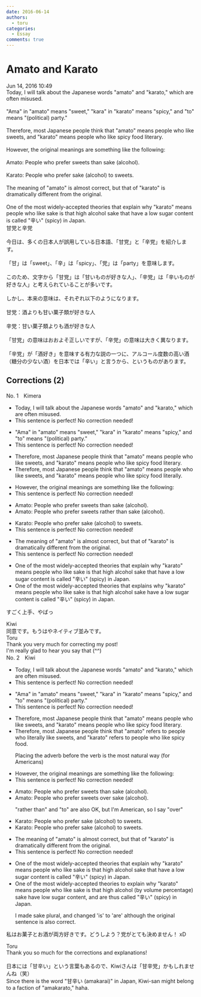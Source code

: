 ```yaml
---
date: 2016-06-14
authors:
  - toru
categories:
  - Essay
comments: true
---
```


# Amato and Karato
<div class="date">Jun 14, 2016 10:49</div>
<div id="post"><div id="body_show_ori">
Today, I will talk about the Japanese words "amato" and "karato," which are often misused.<br/><br/>"Ama" in "amato" means "sweet," "kara" in "karato" means "spicy," and "to" means "(political) party."<br/><br/>Therefore, most Japanese people think that "amato" means people who like sweets, and "karato" means people who like spicy food literary.<br/><br/>However, the original meanings are something like the following:<br/><br/>Amato: People who prefer sweets than sake (alcohol).<br/><br/>Karato: People who prefer sake (alcohol) to sweets.<br/><br/>The meaning of "amato" is almost correct, but that of "karato" is dramatically different from the original.<br/><br/>One of the most widely-accepted theories that explain why "karato" means people who like sake is that high alcohol sake that have a low sugar content is called "辛い" (spicy) in Japan.
</div></div>

<!-- more -->

<div id="post_ja"><div id="body_show_mo">
甘党と辛党<br/><br/>今日は、多くの日本人が誤用している日本語、「甘党」と「辛党」を紹介します。<br/><br/>「甘」は「sweet」、「辛」は「spicy」、「党」は「party」を意味します。<br/><br/>このため、文字から「甘党」は「甘いものが好きな人」、「辛党」は「辛いものが好きな人」と考えられていることが多いです。<br/><br/>しかし、本来の意味は、それぞれ以下のようになります。<br/><br/>甘党：酒よりも甘い菓子類が好きな人<br/><br/>辛党：甘い菓子類よりも酒が好きな人<br/><br/>「甘党」の意味はおおよそ正しいですが、「辛党」の意味は大きく異なります。<br/><br/>「辛党」が「酒好き」を意味する有力な説の一つに、アルコール度数の高い酒（糖分の少ない酒）を日本では「辛い」と言うから、というものがあります。
</div></div>

## Corrections (2)
<div id="block"><div class="first_name"> No. 1　<span class="just_name">Kimera</span></div><div id="block2">
<ul class="correction_field">
<li class="incorrect">Today, I will talk about the Japanese words "amato" and "karato," which are often misused.</li>
<li class="corrected perfect">This sentence is perfect! No correction needed!</li>
</ul>
<ul class="correction_field">
<li class="incorrect">"Ama" in "amato" means "sweet," "kara" in "karato" means "spicy," and "to" means "(political) party."</li>
<li class="corrected perfect">This sentence is perfect! No correction needed!</li>
</ul>
<ul class="correction_field">
<li class="incorrect">Therefore, most Japanese people think that "amato" means people who like sweets, and "karato" means people who like spicy food literary.</li>
<li class="corrected correct">
Therefore, most Japanese people think that "amato" means people who like sweets, and "karato" means people who like spicy food literally.
</li>
</ul>
<ul class="correction_field">
<li class="incorrect">However, the original meanings are something like the following:</li>
<li class="corrected perfect">This sentence is perfect! No correction needed!</li>
</ul>
<ul class="correction_field">
<li class="incorrect">Amato: People who prefer sweets than sake (alcohol).</li>
<li class="corrected correct">
Amato: People who prefer sweets rather than sake (alcohol).
</li>
</ul>
<ul class="correction_field">
<li class="incorrect">Karato: People who prefer sake (alcohol) to sweets.</li>
<li class="corrected perfect">This sentence is perfect! No correction needed!</li>
</ul>
<ul class="correction_field">
<li class="incorrect">The meaning of "amato" is almost correct, but that of "karato" is dramatically different from the original.</li>
<li class="corrected perfect">This sentence is perfect! No correction needed!</li>
</ul>
<ul class="correction_field">
<li class="incorrect">One of the most widely-accepted theories that explain why "karato" means people who like sake is that high alcohol sake that have a low sugar content is called "辛い" (spicy) in Japan.</li>
<li class="corrected correct">
One of the most widely-accepted theories that explains why "karato" means people who like sake is that high alcohol sake have a low sugar content is called "辛い" (spicy) in Japan.
</li>
</ul>
<p class="comment_small">
 すごく上手、やばっ
</p>

</div><div class="name"><span class="just_name">Kiwi</span><br>
同意です。もうはやネイティブ並みです。
</div>
<div class="name"><span class="just_name">Toru</span><br>
Thank you very much for correcting my post!<br/>I'm really glad to hear you say that (^^)
</div>
</div>
<div id="block"><div class="first_name"> No. 2　<span class="just_name">Kiwi</span></div><div id="block2">
<ul class="correction_field">
<li class="incorrect">Today, I will talk about the Japanese words "amato" and "karato," which are often misused.</li>
<li class="corrected perfect">This sentence is perfect! No correction needed!</li>
</ul>
<ul class="correction_field">
<li class="incorrect">"Ama" in "amato" means "sweet," "kara" in "karato" means "spicy," and "to" means "(political) party."</li>
<li class="corrected perfect">This sentence is perfect! No correction needed!</li>
</ul>
<ul class="correction_field">
<li class="incorrect">Therefore, most Japanese people think that "amato" means people who like sweets, and "karato" means people who like spicy food literary.</li>
<li class="corrected correct">
Therefore, most Japanese people think that "amato" <span class="f_blue">refers to</span> people who <span class="f_blue">literally</span> like sweets, and "karato"<span class="f_blue"> refers to</span> people who like spicy food.
<p class="correction_comment">Placing the adverb before the verb is the most natural way (for Americans)</p>
</li>
</ul>
<ul class="correction_field">
<li class="incorrect">However, the original meanings are something like the following:</li>
<li class="corrected perfect">This sentence is perfect! No correction needed!</li>
</ul>
<ul class="correction_field">
<li class="incorrect">Amato: People who prefer sweets than sake (alcohol).</li>
<li class="corrected correct">
Amato: People who prefer sweets<span class="f_blue"> over</span> sake (alcohol).
<p class="correction_comment">"rather than" and "to" are also OK, but I'm American, so I say "over"</p>
</li>
</ul>
<ul class="correction_field">
<li class="incorrect">Karato: People who prefer sake (alcohol) to sweets.</li>
<li class="corrected correct">
Karato: People who prefer sake (alcohol) to sweets.
</li>
</ul>
<ul class="correction_field">
<li class="incorrect">The meaning of "amato" is almost correct, but that of "karato" is dramatically different from the original.</li>
<li class="corrected perfect">This sentence is perfect! No correction needed!</li>
</ul>
<ul class="correction_field">
<li class="incorrect">One of the most widely-accepted theories that explain why "karato" means people who like sake is that high alcohol sake that have a low sugar content is called "辛い" (spicy) in Japan.</li>
<li class="corrected correct">
One of the most widely-accepted theories <span class="f_blue">to </span>explain why "karato" means people who like sake is that high alcohol (by volume percentage) <span class="f_blue">sake</span> have low sugar content, and <span class="f_blue">are</span> thus called "辛い" (spicy) in Japan.
<p class="correction_comment">I made sake plural, and changed 'is' to 'are' although the original sentence is also correct.</p>
</li>
</ul>
<p class="comment_small">
 私はお菓子とお酒が両方好きです。どうしよう？党がとても決めません！ xD
</p>

</div><div class="name"><span class="just_name">Toru</span><br>
Thank you so much for the corrections and explanations!<br/><br/>日本には「甘辛い」という言葉もあるので、Kiwiさんは「甘辛党」かもしれませんね（笑）<br/>Since there is the word "甘辛い (amakarai)" in Japan, Kiwi-san might belong to a faction of "amakarato," haha. 
</div>
</div>
